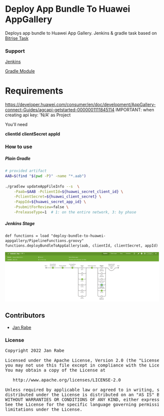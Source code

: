 # Deploy App Bundle To Huawei AppGallery

Deploys app bundle to Huawei App Gallery. Jenkins & gradle task based on [Bitrise Task](https://github.com/ferPrieto/steps-app-gallery-deploy/blob/main/step.sh)

### Support

[Jenkins](deploy-bundle-to-huawei-appgallery/Jenkinsfile.groovy)

[Gradle Module](deploy-bundle-to-huawei-appgallery/build.gradle)

# Requirements

https://developer.huawei.com/consumer/en/doc/development/AppGallery-connect-Guides/agcapi-getstarted-0000001111845114
IMPORTANT: when creating api key: 'N/A' as Project

You'll need

**clientId**
**clientSecret**
**appId**

### How to use

##### Plain Gradle

```sh
# provided artifact
AAB=$(find "$(pwd -P)" -name "*.aab")

./gradlew updateAppFileInfo --s  \
    -Paab=$AAB -PclientId=${huawei_secret_client_id} \
    -PclientSecret=${huawei_client_secret} \
    -PappId=${huawei_secret_app_id} \
    -PsubmitForReview=false \
    -PreleaseType=1  # 1: on the entire network, 3: by phase
```

##### Jenkins Stage

```
def functions = load "deploy-bundle-to-huawei-appgallery/PipelineFunctions.groovy"
functions.deployBundleToAppGallery(aab, clientId, clientSecret, appId)
```

[![Screenshot](Screenshot.png)](Screenshot.png)

## Contributors

- [Jan Rabe](https://kibotu.net)

### License
<pre>
Copyright 2022 Jan Rabe

Licensed under the Apache License, Version 2.0 (the "License");
you may not use this file except in compliance with the License.
You may obtain a copy of the License at

   http://www.apache.org/licenses/LICENSE-2.0

Unless required by applicable law or agreed to in writing, software
distributed under the License is distributed on an "AS IS" BASIS,
WITHOUT WARRANTIES OR CONDITIONS OF ANY KIND, either express or implied.
See the License for the specific language governing permissions and
limitations under the License.
</pre>
